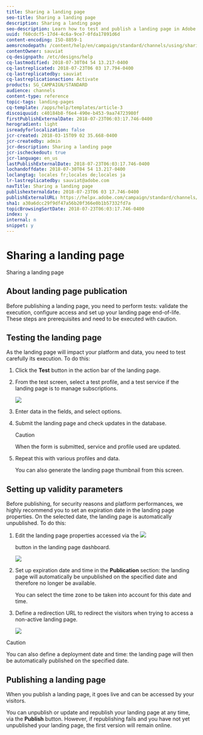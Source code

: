 ```yaml
---
title: Sharing a landing page
seo-title: Sharing a landing page
description: Sharing a landing page
seo-description: Learn how to test and publish a landing page in Adobe Campaign.
uuid: f60cdcf5-17d4-4c6a-9ce7-0fda17891d6d
content-encoding: ISO-8859-1
aemsrcnodepath: /content/help/en/campaign/standard/channels/using/sharing-a-landing-page
contentOwner: sauviat
cq-designpath: /etc/designs/help
cq-lastmodified: 2018-07-30T04 54 13.217-0400
cq-lastreplicated: 2018-07-23T06 03 17.794-0400
cq-lastreplicatedby: sauviat
cq-lastreplicationaction: Activate
products: SG_CAMPAIGN/STANDARD
audience: channels
content-type: reference
topic-tags: landing-pages
cq-template: /apps/help/templates/article-3
discoiquuid: c40184b8-f6e4-490e-b453-9aa74723980f
firstPublishExternalDate: 2018-07-23T06:03:17.746-0400
herogradient: light
isreadyforlocalization: false
jcr-created: 2018-03-15T09 02 35.668-0400
jcr-createdby: admin
jcr-description: Sharing a landing page
jcr-ischeckedout: true
jcr-language: en_us
lastPublishExternalDate: 2018-07-23T06:03:17.746-0400
lochandoffdate: 2018-07-30T04 54 13.217-0400
loclangtag: locales fr;locales de;locales ja
lr-lastreplicatedby: sauviat@adobe.com
navTitle: Sharing a landing page
publishexternaldate: 2018-07-23T06 03 17.746-0400
publishExternalURL: https://helpx.adobe.com/campaign/standard/channels/using/sharing-a-landing-page.html
sha1: a30a6dcc29f9df47a56b20f366e0b1b57332fd7a
topicBrowsingSortDate: 2018-07-23T06:03:17.746-0400
index: y
internal: n
snippet: y
---
```


# Sharing a landing page

Sharing a landing page

## About landing page publication

Before publishing a landing page, you need to perform tests: validate the execution, configure access and set up your landing page end-of-life. These steps are prerequisites and need to be executed with caution.

## Testing the landing page

As the landing page will impact your platform and data, you need to test carefully its execution. To do this:

1. Click the **Test** button in the action bar of the landing page.
1. From the test screen, select a test profile, and a test service if the landing page is to manage subscriptions.

   ![](assets/lp_test_2.png)

1. Enter data in the fields, and select options. 
1. Submit the landing page and check updates in the database.

   >[!CAUTION]
   >
   >When the form is submitted, service and profile used are updated.

1. Repeat this with various profiles and data.

   You can also generate the landing page thumbnail from this screen.

## Setting up validity parameters

Before publishing, for security reasons and platform performances, we highly recommend you to set an expiration date in the landing page properties. On the selected date, the landing page is automatically unpublished. To do this:

1. Edit the landing page properties accessed via the  ![](assets/edit_darkgrey-24px.png)

   button in the landing page dashboard.

   ![](assets/lp_edit_properties_button.png)

1. Set up expiration date and time in the **Publication** section: the landing page will automatically be unpublished on the specified date and therefore no longer be available.

   You can select the time zone to be taken into account for this date and time.

1. Define a redirection URL to redirect the visitors when trying to access a non-active landing page.

   ![](assets/lp_settings_general.png)

>[!CAUTION]
>
>You can also define a deployment date and time: the landing page will then be automatically published on the specified date.

## Publishing a landing page

When you publish a landing page, it goes live and can be accessed by your visitors.

You can unpublish or update and republish your landing page at any time, via the **Publish** button. However, if republishing fails and you have not yet unpublished your landing page, the first version will remain online.
